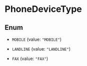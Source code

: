 

# PhoneDeviceType

## Enum


* `MOBILE` (value: `"MOBILE"`)

* `LANDLINE` (value: `"LANDLINE"`)

* `FAX` (value: `"FAX"`)



